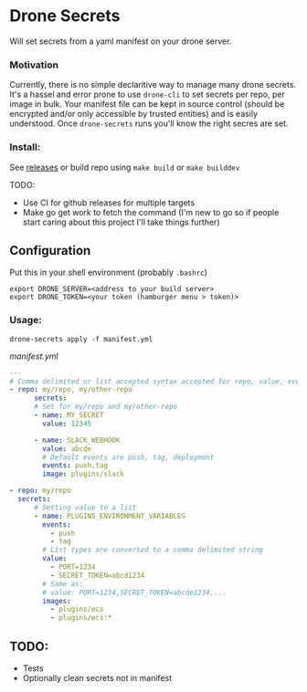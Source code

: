 # Drone Secrets

Will set secrets from a yaml manifest on your drone server.

### Motivation

Currently, there is no simple declaritive way to manage many drone secrets. It's a hassel and error prone to use `drone-cli` to set secrets per repo, per image in bulk. Your manifest file can be kept in source control (should be encrypted and/or only accessible by trusted entities) and is easily understood. Once `drone-secrets` runs you'll know the right secres are set.

### Install:

See [releases](https://github.com/fixate/drone-secrets/releases/latest) or build repo using `make build` or `make builddev`

TODO:

- Use CI for github releases for multiple targets
- Make go get work to fetch the command (I'm new to go so if people start caring
		about this project I'll take things further)

## Configuration

Put this in your shell environment (probably `.bashrc`)

```shell
export DRONE_SERVER=<address to your build server>
export DRONE_TOKEN=<your token (hamburger menu > token)>
```

### Usage:

```shell
drone-secrets apply -f manifest.yml
```

*manifest.yml*

```yaml
---
# Comma delimited or list accepted syntax accepted for repo, value, events and images
- repo: my/repo, my/other-repo
	  secrets:
	  # Set for my/repo and my/other-repo
	  - name: MY_SECRET
	    value: 12345

	  - name: SLACK_WEBHOOK
	    value: abcde
	    # Default events are push, tag, deployment
	    events: push,tag
	    image: plugins/slack

- repo: my/repo
  secrets:
	  # Setting value to a list	  
	  - name: PLUGINS_ENVIRONMENT_VARIABLES
	    events: 
	      - push
	      - tag
	    # List types are converted to a comma delimited string
	    value:
	      - PORT=1234
	      - SECRET_TOKEN=abcd1234
	    # Same as:
	    # value: PORT=1234,SECRET_TOKEN=abcde1234,...
	    images: 
	      - plugins/ecs
	      - plugins/ecs:*
```

## TODO:

- Tests 
- Optionally clean secrets not in manifest
